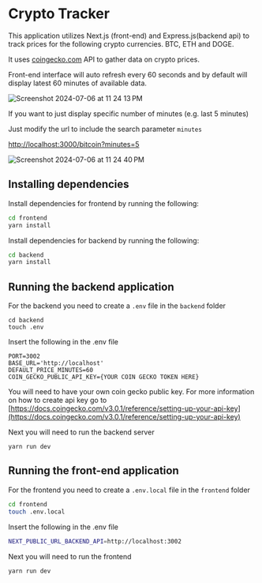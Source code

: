 # Crypto Tracker

This application utilizes Next.js (front-end) and Express.js(backend api) to track prices for the following crypto currencies. BTC, ETH and DOGE. 

It uses [coingecko.com](coingecko.com) API to gather data on crypto prices. 

Front-end interface will auto refresh every 60 seconds and by default will display latest 60 minutes of available data.

![Screenshot 2024-07-06 at 11 24 13 PM](https://github.com/niccololampa/crypto-track/assets/37615906/126b2390-8948-4e06-97d0-92eeb898bf57)

If you want to just display specific number of minutes (e.g. last 5 minutes)

Just modify the url to include the search parameter `minutes`

[http://localhost:3000/bitcoin?minutes=5](http://localhost:3000/bitcoin?minutes=5)

![Screenshot 2024-07-06 at 11 24 40 PM](https://github.com/niccololampa/crypto-track/assets/37615906/9c0e90e2-1ec0-4bc0-9a7f-eef2fecc5d74)



## Installing dependencies

Install dependencies for frontend by running the following:

```bash
cd frontend
yarn install
```

Install dependencies for backend by running the following:

```bash
cd backend
yarn install
```

## Running the backend application

For the backend you need to create a `.env` file in the `backend` folder

```
cd backend
touch .env
```

Insert the following in the .env file 

```.env
PORT=3002
BASE_URL='http://localhost'
DEFAULT_PRICE_MINUTES=60
COIN_GECKO_PUBLIC_API_KEY={YOUR COIN GECKO TOKEN HERE}
```
You will need to have your own coin gecko public key. For more information on how to create api key go to [https://docs.coingecko.com/v3.0.1/reference/setting-up-your-api-key](https://docs.coingecko.com/v3.0.1/reference/setting-up-your-api-key)

Next you will need to run the backend server

```
yarn run dev
```


## Running the front-end application 

For the frontend you need to create a `.env.local` file in the `frontend` folder

```bash
cd frontend
touch .env.local
```

Insert the following in the .env file 

```bash
NEXT_PUBLIC_URL_BACKEND_API=http://localhost:3002
```

Next you will need to run the frontend

```
yarn run dev
```
